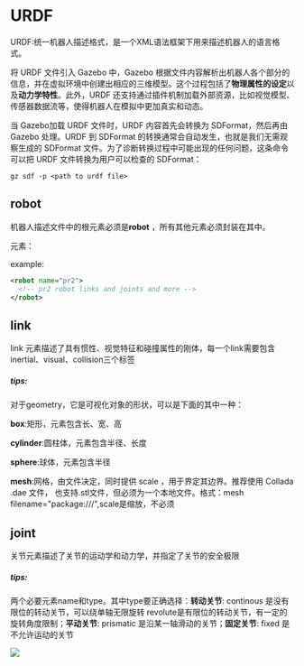 # URDF

URDF:统一机器人描述格式，是一个XML语法框架下用来描述机器人的语言格式。

将 URDF 文件引入 Gazebo 中，Gazebo 根据文件内容解析出机器人各个部分的信息，并在虚拟环境中创建出相应的三维模型。这个过程包括了**物理属性的设定**以及**动力学特性**。此外，URDF 还支持通过插件机制加载外部资源，比如视觉模型、传感器数据流等，使得机器人在模拟中更加真实和动态。

当 Gazebo加载 URDF 文件时，URDF 内容首先会转换为 SDFormat，然后再由Gazebo 处理。URDF 到 SDFormat 的转换通常会自动发生，也就是我们无需观察生成的 SDFormat 文件。为了诊断转换过程中可能出现的任何问题，这条命令可以把 URDF 文件转换为用户可以检查的 SDFormat：

```
gz sdf -p <path to urdf file>
```

## robot

机器人描述文件中的根元素必须是**robot** ，所有其他元素必须封装在其中。

元素：<link>  <joint>   <transmission>  <gazebo>

example:

```xml
<robot name="pr2">
  <!-- pr2 robot links and joints and more -->
</robot>
```

## link

link 元素描述了具有惯性、视觉特征和碰撞属性的刚体，每一个link需要包含inertial、visual、collision三个标签

##### tips:

对于geometry，它是可视化对象的形状，可以是下面的其中一种：

**box**:矩形，元素包含长、宽、高

**cylinder**:圆柱体，元素包含半径、长度

**sphere**:球体，元素包含半径

**mesh**:网格，由文件决定，同时提供 scale ，用于界定其边界。推荐使用 Collada .dae 文件， 也支持.stl文件，但必须为一个本地文件。格式：mesh filename="package://<packagename>/<path>",scale是缩放，不必须

## joint

关节元素描述了关节的运动学和动力学，并指定了关节的安全极限

##### tips:

两个必要元素name和type。其中type要正确选择：**转动关节**: continous 是没有限位的转动关节，可以绕单轴无限旋转 revolute是有限位的转动关节，有一定的旋转角度限制；**平动关节**: prismatic 是沿某一轴滑动的关节；**固定关节**: fixed 是不允许运动的关节





![](/home/ljyi/learning/car.png)